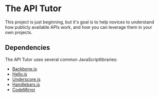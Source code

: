 The API Tutor
==========
This project is just beginning, but it's goal is to help novices to understand how publicly available APIs work, and how you can leverage them in your own projects. 


Dependencies
---------
The API Tutor uses several common JavaScriptlibraries:

* [Backbone.js](http://backbonejs.org/)
* [Hello.js](http://adodson.com/hello.js/)
* [Underscore.js](http://underscorejs.org/)
* [Handlebars.js](http://handlebarsjs.com/)
* [CodeMirror](https://codemirror.net/)

